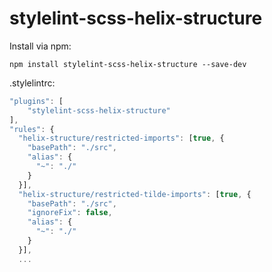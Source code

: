 # stylelint-scss-helix-structure

Install via npm:
```
npm install stylelint-scss-helix-structure --save-dev
```

.stylelintrc:
```javascript
"plugins": [
    "stylelint-scss-helix-structure"
],
"rules": {
  "helix-structure/restricted-imports": [true, { 
    "basePath": "./src",
    "alias": {
      "~": "./"
    }
  }],
  "helix-structure/restricted-tilde-imports": [true, { 
    "basePath": "./src",
    "ignoreFix": false,
    "alias": {
      "~": "./"
    }
  }],
  ...
```
 